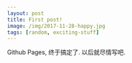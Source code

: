```yaml
---
layout: post
title: First post!
image: /img/2017-11-28-happy.jpg
tags: [random, exciting-stuff]
---
```


Github Pages, 终于搞定了. 以后就尽情写吧.